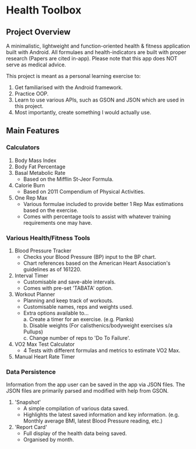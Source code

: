 # Health Toolbox

## Project Overview

A minimalistic, lightweight and function-oriented health & fitness application built with Android.
All formulaes and health-indicators are built with proper research (Papers are cited in-app). Please note that this app does NOT serve as medical advice.  

This project is meant as a personal learning exercise to:  
1. Get familiarised with the Android framework.
2. Practice OOP.
3. Learn to use various APIs, such as GSON and JSON which are used in this project.
4. Most importantly, create something I would actually use.

## Main Features
### Calculators
1. Body Mass Index
2. Body Fat Percentage
3. Basal Metabolic Rate
    - Based on the Mifflin St-Jeor Formula.
4. Calorie Burn
    - Based on 2011 Compendium of Physical Activities.
5. One Rep Max
    - Various formulae included to provide better 1 Rep Max estimations based on the exercise.
    - Comes with percentage tools to assist with whatever training requirements one may have.

### Various Health/Fitness Tools
1. Blood Pressure Tracker
    - Checks your Blood Pressure (BP) input to the BP chart.
    - Chart references based on the American Heart Association's guidelines as of 161220.
2. Interval Timer
    - Customisable and save-able intervals.
    - Comes with pre-set 'TABATA' option.
3. Workout Planner
    - Planning and keep track of workouts.
    - Customisable names, reps and weights used.
    - Extra options available to...  
        a. Create a timer for an exercise. (e.g. Planks)  
        b. Disable weights (For calisthenics/bodyweight exercises s/a Pullups)  
        c. Change number of reps to 'Do To Failure'.
4. VO2 Max Test Calculator
    - 4 Tests with different formulas and metrics to estimate VO2 Max.
5. Manual Heart Rate Timer

### Data Persistence
Information from the app user can be saved in the app via JSON files.
The JSON files are primarily parsed and modified with help from GSON.
1. 'Snapshot'
    - A simple compilation of various data saved.
    - Highlights the latest saved information and key information. (e.g. Monthly average BMI, latest Blood Pressure reading, etc.)
2. 'Report Card'
    - Full display of the health data being saved.
    - Organised by month.
